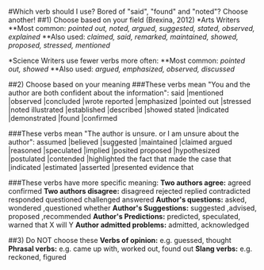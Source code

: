 
#Which verb should I use?
Bored of "said", "found" and "noted"? Choose another!
##1) Choose based on your field (Brexina, 2012)
*Arts Writers
**Most common: _pointed out, noted, argued, suggested, stated, observed, explained_
**Also used: _claimed, said, remarked, maintained, showed, proposed, stressed, mentioned_

*Science Writers use fewer verbs more often:
**Most common:  _pointed out, showed_
**Also used:    _argued, emphasized, observed, discussed_

##2) Choose based on your meaning
###These verbs mean "You and the author are both confident about the information":
said            |mentioned      |observed       |concluded  |wrote
reported        |emphasized         |pointed out        |stressed   |noted
illustrated     |established        |described      |showed
stated          |indicated      |demonstrated   |found      |confirmed

###These verbs mean "The author is unsure. or I am unsure about the author":
assumed                 |believed       |suggested      |maintained |claimed
argued                  |reasoned       |speculated     |implied    |posited
proposed                |hypothesized   |postulated     |contended  |highlighted the fact that
made the case that      |indicated      |estimated      |asserted   |presented evidence that

###These verbs have more specific meaning:
__Two authors agree:__     agreed   confirmed
__Two authors disagree:__    disagreed  rejected    replied     contradicted
                                responded   questioned  challenged  answered
__Author's questions:__     asked, wondered ,questioned whether
__Author's Suggestions:__   suggested ,advised, proposed ,recommended
__Author's Predictions:__   predicted, speculated, warned that X will Y
__Author admitted problems:__    admitted, acknowledged

##3) Do NOT choose these
__Verbs of opinion:__  e.g. guessed, thought
__Phrasal verbs:__      e.g. came up with, worked out, found out
__Slang verbs:__        e.g. reckoned, figured
